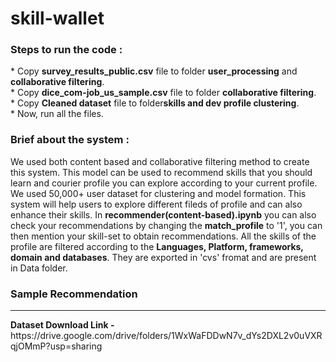 # skill-wallet
<h3>Steps to run the code :</h3>
* Copy <b>survey_results_public.csv</b> file to folder <b>user_processing</b> and <b>collaborative filtering</b>.<br>
* Copy <b>dice_com-job_us_sample.csv</b> file to folder <b>collaborative filtering</b>.<br>
* Copy <b>Cleaned dataset</b> file to folder<b>skills and dev profile clustering</b>.<br>
* Now, run all the files.<br>

<h3>Brief about the system :</h3>
We used both content based and collaborative filtering method to create this system. This model can be used to recommend skills that you should learn and courier profile you can explore according to your current profile. We used 50,000+ user dataset for clustering and model formation. This system will help users to explore different fileds of profile and can also enhance their skills. In <b>recommender(content-based).ipynb</b> you can also check your recommendations by changing the <b>match_profile</b> to '1', you can then mention your skill-set to obtain recommendations. All the skills of the profile are filtered according to the <b>Languages, Platform, frameworks, domain and databases</b>. They are exported in 'cvs' fromat and are present in Data folder. <br>

<h3> Sample Recommendation </h3>



<hr>
<b> Dataset Download Link - </b> https://drive.google.com/drive/folders/1WxWaFDDwN7v_dYs2DXL2v0uVXRqjOMmP?usp=sharing



